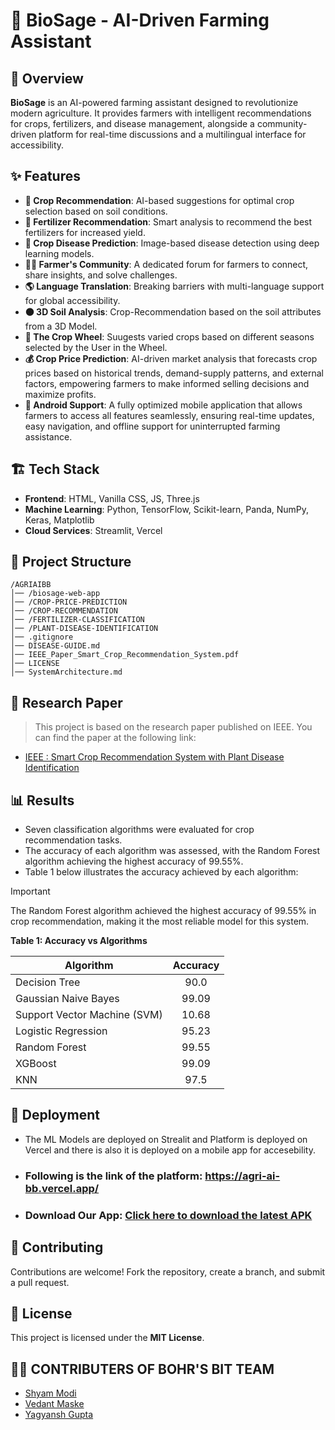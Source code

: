 # 🌱 BioSage - AI-Driven Farming Assistant

## 🚀 Overview
**BioSage** is an AI-powered farming assistant designed to revolutionize modern agriculture. It provides farmers with intelligent recommendations for crops, fertilizers, and disease management, alongside a community-driven platform for real-time discussions and a multilingual interface for accessibility.

## ✨ Features
- **🌾 Crop Recommendation**: AI-based suggestions for optimal crop selection based on soil conditions.
- **🌿 Fertilizer Recommendation**: Smart analysis to recommend the best fertilizers for increased yield.
- **🦠 Crop Disease Prediction**: Image-based disease detection using deep learning models.
- **👨‍🌾 Farmer's Community**: A dedicated forum for farmers to connect, share insights, and solve challenges.
- **🌎 Language Translation**: Breaking barriers with multi-language support for global accessibility.
- **🟤 3D Soil Analysis**: Crop-Recommendation based on the soil attributes from a 3D Model.
- **🛞 The Crop Wheel**: Suugests varied crops based on different seasons selected by the User in the Wheel.
- **💰 Crop Price Prediction**: AI-driven market analysis that forecasts crop prices based on historical trends, demand-supply patterns, and external factors, empowering farmers to make informed selling decisions and maximize profits.
- **📱 Android Support**: A fully optimized mobile application that allows farmers to access all features seamlessly, ensuring real-time updates, easy navigation, and offline support for uninterrupted farming assistance.

## 🏗️ Tech Stack
- **Frontend**: HTML, Vanilla CSS, JS, Three.js
- **Machine Learning**: Python, TensorFlow, Scikit-learn, Panda, NumPy, Keras, Matplotlib
- **Cloud Services**: Streamlit, Vercel

## 📂 Project Structure
```
/AGRIAIBB
│── /biosage-web-app
│── /CROP-PRICE-PREDICTION
│── /CROP-RECOMMENDATION
│── /FERTILIZER-CLASSIFICATION
│── /PLANT-DISEASE-IDENTIFICATION
│── .gitignore
│── DISEASE-GUIDE.md
│── IEEE_Paper_Smart_Crop_Recommendation_System.pdf
│── LICENSE
│── SystemArchitecture.md
```

## 📝 Research Paper

> This project is based on the research paper published on IEEE. You can find the paper at the following link:

- [IEEE : Smart Crop Recommendation System with Plant Disease Identification](https://ieeexplore.ieee.org/document/10738975)

## 📊 Results

- Seven classification algorithms were evaluated for crop recommendation tasks.
- The accuracy of each algorithm was assessed, with the Random Forest algorithm achieving the highest accuracy of 99.55%.
- Table 1 below illustrates the accuracy achieved by each algorithm:

> [!IMPORTANT]
> The Random Forest algorithm achieved the highest accuracy of 99.55% in crop recommendation, making it the most reliable model for this system.

**Table 1: Accuracy vs Algorithms**

| Algorithm            | Accuracy   |
| --- | :---: |
| Decision Tree        | 90.0       |
| Gaussian Naive Bayes| 99.09      |
| Support Vector Machine (SVM) | 10.68 |
| Logistic Regression  | 95.23      |
| Random Forest        | 99.55      |
| XGBoost              | 99.09      |
| KNN                  | 97.5       |

## 🤝 Deployment
- The ML Models are deployed on Strealit and Platform is deployed on Vercel and there is also it is deployed on a mobile app for accesebility.
- ### Following is the link of the platform: https://agri-ai-bb.vercel.app/
- ### Download Our App: [Click here to download the latest APK](https://drive.google.com/drive/folders/19h12R8blya25cRRtdQ_1-Kf5CTblt-11)


## 🤝 Contributing
Contributions are welcome! Fork the repository, create a branch, and submit a pull request.

## 📜 License
This project is licensed under the **MIT License**.

## 👨‍💻 CONTRIBUTERS OF BOHR'S BIT TEAM
- [Shyam Modi](https://github.com/shyxmz)
- [Vedant Maske](https://github.com/Vedant00Maske)
- [Yagyansh Gupta](https://github.com/Yagyansh02)


